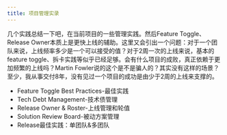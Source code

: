 ```yaml
---
title: 项目管理实录
---
```


几个实践总结一下吧，在当前项目的一些管理实践。然后Feature Toggle、Release Owner本质上是更快上线的辅助。这里又会引出一个问题：对于一个团队来说，上线频率多少是一个可以接受的值？对于2周一次的上线来说，基本的feature toggle、拆卡实践等似乎已经足够。会有什么项目的成败，真正依赖于更加频繁的上线吗？Martin Fowler说的这个是不是骗人的？其实没有这样的场景？至少，我从事交付8年，没有见过一个项目的成功是由少于2周的上线来支撑的。

* Feature Toggle Best Practices-最佳实践
* Tech Debt Management-技术债管理
* Release Owner & Roster-上线管理和轮值
* Solution Review Board-被动方案管理
* Release最佳实践：单团队&多团队
